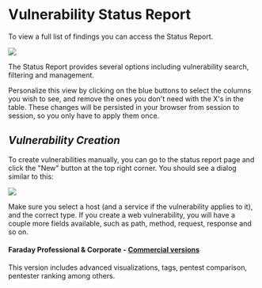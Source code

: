 # Vulnerability Status Report

To view a full list of findings you can access the Status Report.

![](https://raw.githubusercontent.com/wiki/infobyte/faraday/images/status_report/status_report.png)

The Status Report provides several options including vulnerability search, filtering and management.

Personalize this view by clicking on the blue buttons to select the columns you wish to see, and remove the ones you don't need with the X's in the table. These changes will be persisted in your browser from session to session, so you only have to apply them once.

## _Vulnerability Creation_
To create vulnerabilities manually, you can go to the status report page and click the "New" button at the top right corner. You should see a dialog similar to this:

![](https://raw.githubusercontent.com/wiki/infobyte/faraday/images/status_report/new_vuln.png)

Make sure you select a host (and a service if the vulnerability applies to it), and the correct type. If you create a web vulnerability, you will have a couple more fields available, such as path, method, request, response and so on.

#### Faraday Professional & Corporate - [Commercial versions](https://www.faradaysec.com/?utm_source=github#download)

This version includes advanced visualizations, tags, pentest comparison, pentester ranking among others.
